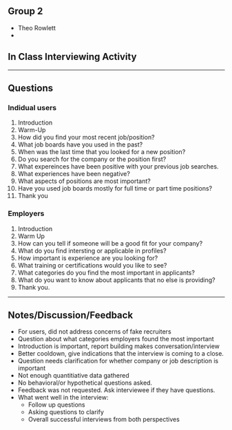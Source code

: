 ## Group 2
- Theo Rowlett
- 
## In Class Interviewing Activity
---
## Questions
### Indidual users
1. Introduction  
2. Warm-Up
3. How did you find your most recent job/position?
4. What job boards have you used in the past?
5. When was the last time that you looked for a new position?
6. Do you search for the company or the position first?
7. What expereinces have been positive with your previous job searches.
8. What experiences have been negative?
9. What aspects of positions are most important?
10. Have you used job boards mostly for full time or part time positions?
11. Thank you

### Employers
1. Introduction
2. Warm Up
3. How can you tell if someone will be a good fit for your company?
4. What do you find intersting or applicable in profiles?
5. How important is experience are you looking for?
6. What training or certifications would you like to see?
7. What categories do you find the most important in applicants? 
8. What do you want to know about applicants that no else is providing?
9. Thank you.
---
## Notes/Discussion/Feedback
- For users, did not address concerns of fake recruiters
- Question about what categories employers found the most important
- Introduction is important, report building makes conversation/interview
- Better cooldown, give indications that the interview is coming to a close.
- Question needs clarification for whether company or job description is important
- Not enough quantitiative data gathered
- No behavioral/or hypothetical questions asked.
- Feedback was not requested. Ask interviewee if they have questions.
- What went well in the interview:
  - Follow up questions
  - Asking questions to clarify
  - Overall successful interviews from both perspectives
